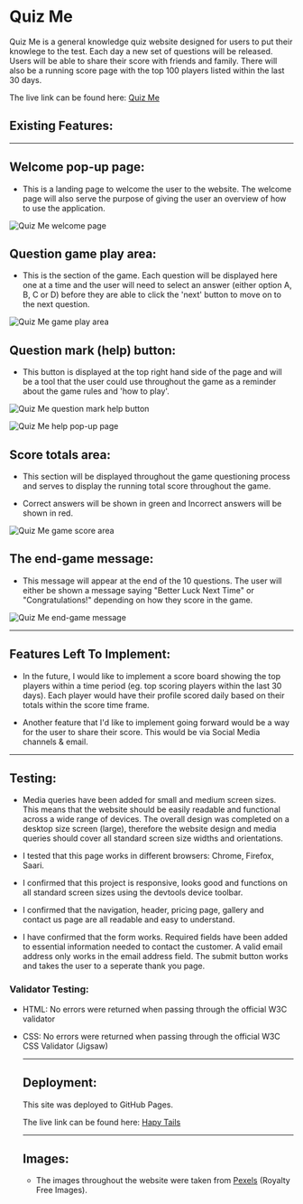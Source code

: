 # Quiz Me

Quiz Me is a general knowledge quiz website designed for users to put their knowlege to the test. Each day a new set of questions will be released. Users will be able to share their score with friends and family. There will also be a running score page with the top 100 players listed within the last 30 days.

The live link can be found here: [Quiz Me](https://tamsincraddock.github.io/project-2/)



## Existing Features:
---

## Welcome pop-up page:
-  This is a landing page to welcome the user to the website. The welcome page will also serve the purpose of giving the user an overview of how to use the application.

![Quiz Me welcome page](assets/images/quiz-me-welcome-page.png)

## Question game play area:
- This is the section of the game. Each question will be displayed here one at a time and the user will need to select an answer (either option A, B, C or D) before they are able to click the 'next' button to move on to the next question.

![Quiz Me game play area](assets/images/quiz-me-game-play-area.png)

## Question mark (help) button:
- This button is displayed at the top right hand side of the page and will be a tool that the user could use throughout the game as a reminder about the game rules and 'how to play'.

![Quiz Me question mark help button](assets/images/quiz-me-question-mark-help-button.png)

![Quiz Me help pop-up page](assets/images/quiz-me-help-pop-up-page.png)

## Score totals area:
- This section will be displayed throughout the game questioning process and serves to display the running total score throughout the game.

- Correct answers will be shown in green and Incorrect answers will be shown in red.

![Quiz Me game score area](assets/images/quiz-me-game-score-section.png)

## The end-game message:
- This message will appear at the end of the 10 questions. The user will either be shown a message saying "Better Luck Next Time" or "Congratulations!" depending on how they score in the game.

![Quiz Me end-game message](assets/images/quiz-me-end-game-message.png)

------

## Features Left To Implement:
- In the future, I would like to implement a score board showing the top players within a time period (eg. top scoring players within the last 30 days). Each player would have their profile scored daily based on their totals within the score time frame.

- Another feature that I'd like to implement going forward would be a way for the user to share their score. This would be via Social Media channels & email.

-------

## Testing:

- Media queries have been added for small and medium screen sizes. This means that the website should be easily readable and functional across a wide range of devices. The overall design was completed on a desktop size screen (large), therefore the website design and media queries should cover all standard screen size widths and orientations.

- I tested that this page works in different browsers: Chrome, Firefox, Saari.

- I confirmed that this project is responsive, looks good and functions on all standard screen sizes using the devtools device toolbar.

- I confirmed that the navigation, header, pricing page, gallery and contact us page are all readable and easy to understand.

- I have confirmed that the form works. Required fields have been added to essential information needed to contact the customer. A valid email address only works in the email address field. The submit button works and takes the user to a seperate thank you page.

### Validator Testing:
- HTML:
    No errors were returned when passing through the official W3C validator

- CSS:
    No errors were returned when passing through the official W3C CSS Validator (Jigsaw)

    ------

    ## Deployment:

    This site was deployed to GitHub Pages. 

    The live link can be found here: [Hapy Tails](https://tamsincraddock.github.io/project-1/)

    -----

    ## Images:
    - The images throughout the website were taken from [Pexels](https://www.pexels.com/) (Royalty Free Images).
